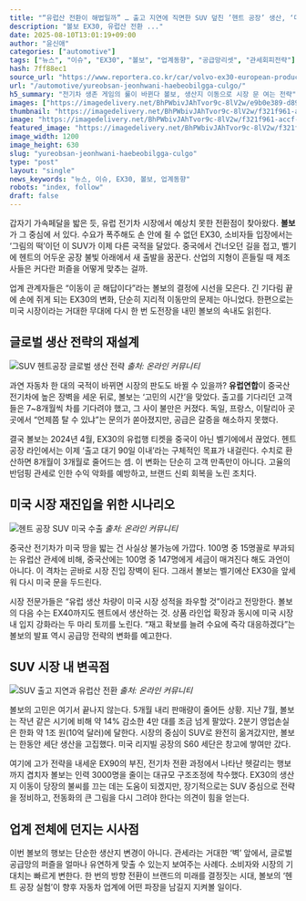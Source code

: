 ```yaml
---
title: "“유럽산 전환이 해법일까” … 출고 지연에 직면한 SUV 덮친 ’헨트 공장’ 생산, ‘미국 시장’ 노린다"
description: "볼보 EX30, 유럽산 전환 ..."
date: 2025-08-10T13:01:19+09:00
author: "윤신애"
categories: ["automotive"]
tags: ["뉴스", "이슈", "EX30", "볼보", "업계동향", "공급망리셋", "관세회피전략"]
hash: 7ff88ec1
source_url: "https://www.reportera.co.kr/car/volvo-ex30-european-production/"
url: "/automotive/yureobsan-jeonhwani-haebeobilgga-culgo/"
h5_summary: "전기차 생존 게임의 룰이 바뀐다 볼보, 생산지 이동으로 시장 문 여는 전략"
images: ["https://imagedelivery.net/BhPWbivJAhTvor9c-8lV2w/e9b0e389-d89e-4b75-76e0-03e5cf593d00/public", "https://imagedelivery.net/BhPWbivJAhTvor9c-8lV2w/4633c02a-7c09-474d-aa2d-bc9d94e45a00/public", "https://imagedelivery.net/BhPWbivJAhTvor9c-8lV2w/b96bbbc4-e786-4a2b-36ca-cf373bb36500/public", "https://imagedelivery.net/BhPWbivJAhTvor9c-8lV2w/f321f961-accf-44ab-a3bb-f255b2226e00/public"]
thumbnail: "https://imagedelivery.net/BhPWbivJAhTvor9c-8lV2w/f321f961-accf-44ab-a3bb-f255b2226e00/public"
image: "https://imagedelivery.net/BhPWbivJAhTvor9c-8lV2w/f321f961-accf-44ab-a3bb-f255b2226e00/public"
featured_image: "https://imagedelivery.net/BhPWbivJAhTvor9c-8lV2w/f321f961-accf-44ab-a3bb-f255b2226e00/public"
image_width: 1200
image_height: 630
slug: "yureobsan-jeonhwani-haebeobilgga-culgo"
type: "post"
layout: "single"
news_keywords: "뉴스, 이슈, EX30, 볼보, 업계동향"
robots: "index, follow"
draft: false
---
```


갑자기 가속페달을 밟은 듯, 유럽 전기차 시장에서 예상치 못한 전환점이 찾아왔다. **볼보**가 그 중심에 서 있다. 수요가 폭주해도 손 안에 쥘 수 없던 EX30, 소비자들 입장에서는 ‘그림의 떡’이던 이 SUV가 이제 다른 국적을 달았다. 중국에서 건너오던 길을 접고, 벨기에 헨트의 어두운 공장 불빛 아래에서 새 출발을 꿈꾼다. 산업의 지형이 흔들릴 때 제조사들은 커다란 퍼즐을 어떻게 맞추는 걸까.

업계 관계자들은 “이동이 곧 해답이다”라는 볼보의 결정에 시선을 모은다. 긴 기다림 끝에 손에 쥐게 되는 EX30의 변화, 단순히 지리적 이동만의 문제는 아니었다. 한편으로는 미국 시장이라는 거대한 무대에 다시 한 번 도전장을 내민 볼보의 속내도 읽힌다.

## 글로벌 생산 전략의 재설계

![SUV 헨트공장 글로벌 생산 전략](https://imagedelivery.net/BhPWbivJAhTvor9c-8lV2w/e9b0e389-d89e-4b75-76e0-03e5cf593d00/public)
*출처: 온라인 커뮤니티*


과연 자동차 한 대의 국적이 바뀌면 시장의 판도도 바뀔 수 있을까? **유럽연합**이 중국산 전기차에 높은 장벽을 세운 뒤로, 볼보는 ‘고민의 시간’을 맞았다. 출고를 기다리던 고객들은 7~8개월씩 차를 기다려야 했고, 그 사이 불만은 커졌다. 독일, 프랑스, 이탈리아 곳곳에서 “언제쯤 탈 수 있냐”는 문의가 쏟아졌지만, 공급은 갈증을 해소하지 못했다. 

결국 볼보는 2024년 4월, EX30의 유럽행 티켓을 중국이 아닌 벨기에에서 끊었다. 헨트 공장 라인에서는 이제 ‘출고 대기 90일 이내’라는 구체적인 목표가 내걸린다. 수치로 환산하면 8개월이 3개월로 줄어드는 셈. 이 변화는 단순히 고객 만족만이 아니다. 고율의 반덤핑 관세로 인한 수익 악화를 예방하고, 브랜드 신뢰 회복을 노린 조치다.

## 미국 시장 재진입을 위한 시나리오

![헨트 공장 SUV 미국 수출](https://imagedelivery.net/BhPWbivJAhTvor9c-8lV2w/b96bbbc4-e786-4a2b-36ca-cf373bb36500/public)
*출처: 온라인 커뮤니티*


중국산 전기차가 미국 땅을 밟는 건 사실상 불가능에 가깝다. 100명 중 15명꼴로 부과되는 유럽산 관세에 비해, 중국산에는 100명 중 147명에게 세금이 매겨진다 해도 과언이 아니다. 이 격차는 곧바로 시장 진입 장벽이 된다. 그래서 볼보는 벨기에산 EX30을 앞세워 다시 미국 문을 두드린다.

시장 전문가들은 “유럽 생산 차량이 미국 시장 성적을 좌우할 것”이라고 전망한다. 볼보의 다음 수는 EX40까지도 헨트에서 생산하는 것. 상품 라인업 확장과 동시에 미국 시장 내 입지 강화라는 두 마리 토끼를 노린다. “재고 확보를 늘려 수요에 즉각 대응하겠다”는 볼보의 발표 역시 공급망 전략의 변화를 예고한다.

## SUV 시장 내 변곡점

![SUV 출고 지연과 유럽산 전환](https://imagedelivery.net/BhPWbivJAhTvor9c-8lV2w/4633c02a-7c09-474d-aa2d-bc9d94e45a00/public)
*출처: 온라인 커뮤니티*


볼보의 고민은 여기서 끝나지 않는다. 5개월 내리 판매량이 줄어든 상황. 지난 7월, 볼보는 작년 같은 시기에 비해 약 14% 감소한 4만 대를 조금 넘게 팔았다. 2분기 영업손실은 한화 약 1조 원(10억 달러)에 달한다. 시장의 중심이 SUV로 완전히 옮겨갔지만, 볼보는 한동안 세단 생산을 고집했다. 미국 리지빌 공장의 S60 세단은 창고에 쌓여만 갔다.

여기에 고가 전략을 내세운 EX90의 부진, 전기차 전환 과정에서 나타난 헷갈리는 행보까지 겹치자 볼보는 인력 3000명을 줄이는 대규모 구조조정에 착수했다. EX30의 생산지 이동이 당장의 불씨를 끄는 데는 도움이 되겠지만, 장기적으로는 SUV 중심으로 전략을 정비하고, 전동화의 큰 그림을 다시 그려야 한다는 의견이 힘을 얻는다.

## 업계 전체에 던지는 시사점

이번 볼보의 행보는 단순한 생산지 변경이 아니다. 관세라는 거대한 ‘벽’ 앞에서, 글로벌 공급망의 퍼즐을 얼마나 유연하게 맞출 수 있는지 보여주는 사례다. 소비자와 시장의 기대치는 빠르게 변한다. 한 번의 방향 전환이 브랜드의 미래를 결정짓는 시대, 볼보의 ‘헨트 공장 실험’이 향후 자동차 업계에 어떤 파장을 남길지 지켜볼 일이다.
